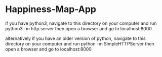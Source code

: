 # Happiness-Map-App

if you have python3, navigate to this directory on your computer
and run
python3 -m http.server
then open a browser and go to localhost:8000

alternatively if you have an older version of python, navigate to this directory on your computer
and run
python -m SimpleHTTPServer
then open a browser and go to localhost:8000
